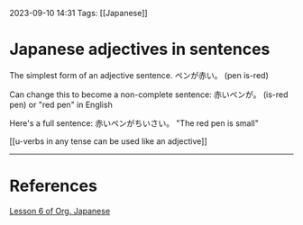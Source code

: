 2023-09-10 14:31
Tags: [[Japanese]]

# Japanese adjectives in sentences
The simplest form of an adjective sentence.
ペンが赤い。
(pen is-red)

Can change this to become a non-complete sentence:
赤いペンが。
(is-red pen) or "red pen" in English

Here's a full sentence:
赤いペンがちいさい。
"The red pen is small"

[[u-verbs in any tense can be used like an adjective]]

___
# References
[Lesson 6 of Org. Japanese](https://www.youtube.com/watch?v=iyVZlaEqU24&list=PLg9uYxuZf8x_A-vcqqyOFZu06WlhnypWj&index=6)